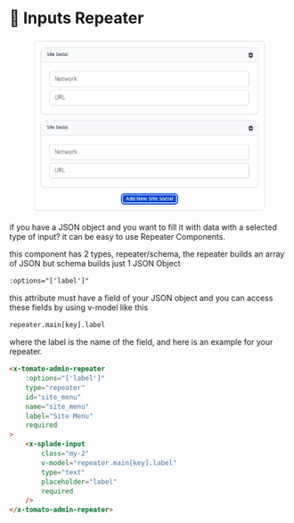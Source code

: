 # 🔁 Inputs Repeater

<figure><img src="../../.gitbook/assets/image (1) (1) (1) (1) (1).png" alt=""><figcaption></figcaption></figure>

if you have a JSON object and you want to fill it with data with a selected type of input? it can be easy to use Repeater Components.

this component has 2 types, repeater/schema, the repeater builds an array of JSON but schema builds just 1 JSON Object

```html
:options="['label']"
```

this attribute must have a field of your JSON object and you can access these fields by using v-model  like this&#x20;

```html
repeater.main[key].label
```

where the label is the name of the field, and here is an example for your repeater.

```html
<x-tomato-admin-repeater 
    :options="['label']" 
    type="repeater" 
    id="site_menu" 
    name="site_menu" 
    label="Site Menu" 
    required
>
    <x-splade-input 
        class="my-2" 
        v-model="repeater.main[key].label" 
        type="text" 
        placeholder="label"   
        required  
    />
</x-tomato-admin-repeater>
```
